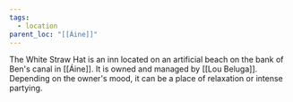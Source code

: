 ```yaml
---
tags:
  - location
parent_loc: "[[Áine]]"
---
```


The White Straw Hat is an inn located on an artificial beach on the bank of Ben's canal in [[Áine]]. It is owned and managed by [[Lou Beluga]]. Depending on the owner's mood, it can be a place of relaxation or intense partying.